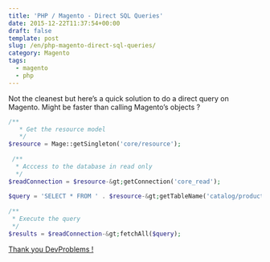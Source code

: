 ```yaml
--- 
title: 'PHP / Magento - Direct SQL Queries'
date: 2015-12-22T11:37:54+00:00 
draft: false
template: post 
slug: /en/php-magento-direct-sql-queries/
category: Magento
tags:
  - magento
  - php
---
```

Not the cleanest but here&rsquo;s a quick solution to do a direct query on Magento. Might be faster than calling Magento&rsquo;s objects ? 

```php
/**
   * Get the resource model
   */
$resource = Mage::getSingleton('core/resource');
     
 /**
  * Acccess to the database in read only
  */
$readConnection = $resource-&gt;getConnection('core_read');
     
$query = 'SELECT * FROM ' . $resource-&gt;getTableName('catalog/product');
     
/**
 * Execute the query  
 */
$results = $readConnection-&gt;fetchAll($query);
```

[Thank you DevProblems !](http://www.devproblems.com/magento-direct-sql-queries/)
